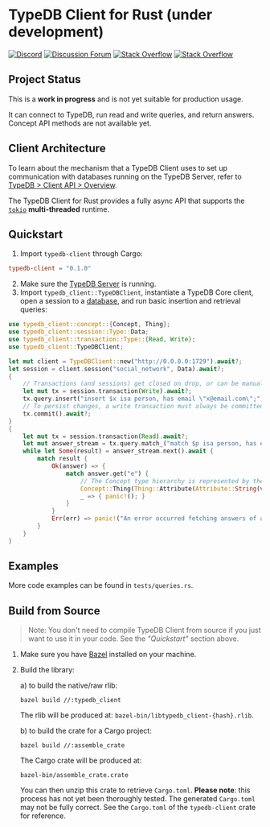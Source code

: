 # TypeDB Client for Rust (under development)

[![Discord](https://img.shields.io/discord/665254494820368395?color=7389D8&label=chat&logo=discord&logoColor=ffffff)](https://vaticle.com/discord)
[![Discussion Forum](https://img.shields.io/discourse/https/forum.vaticle.com/topics.svg)](https://forum.vaticle.com)
[![Stack Overflow](https://img.shields.io/badge/stackoverflow-typedb-796de3.svg)](https://stackoverflow.com/questions/tagged/typedb)
[![Stack Overflow](https://img.shields.io/badge/stackoverflow-typeql-3dce8c.svg)](https://stackoverflow.com/questions/tagged/typeql)

## Project Status
This is a **work in progress** and is not yet suitable for production usage.

It can connect to TypeDB, run read and write queries, and return answers. Concept API methods are not available yet.

## Client Architecture
To learn about the mechanism that a TypeDB Client uses to set up communication with databases running on the TypeDB Server, refer to [TypeDB > Client API > Overview](http://docs.vaticle.com/docs/client-api/overview).

The TypeDB Client for Rust provides a fully async API that supports the [`tokio`](https://crates.io/crates/tokio) **multi-threaded** runtime.

## Quickstart
1. Import `typedb-client` through Cargo:
```toml
typedb-client = "0.1.0"
```
2. Make sure the [TypeDB Server](https://docs.vaticle.com/docs/running-typedb/install-and-run#start-the-typedb-server) is running.
3. Import `typedb_client::TypeDBClient`, instantiate a TypeDB Core client, open a session to a [database](https://docs.vaticle.com/docs/management/database), and run basic insertion and retrieval queries:
```rust
use typedb_client::concept::{Concept, Thing};
use typedb_client::session::Type::Data;
use typedb_client::transaction::Type::{Read, Write};
use typedb_client::TypeDBClient;
```
```rust
let mut client = TypeDBClient::new("http://0.0.0.0:1729").await?;
let session = client.session("social_network", Data).await?;
{
    // Transactions (and sessions) get closed on drop, or can be manually closed by calling close()
    let mut tx = session.transaction(Write).await?;
    tx.query.insert("insert $x isa person, has email \"x@email.com\";");
    // To persist changes, a write transaction must always be committed. This also closes the transaction.
    tx.commit().await?;
}
{
    let mut tx = session.transaction(Read).await?;
    let mut answer_stream = tx.query.match_("match $p isa person, has email $e; limit 10;");
    while let Some(result) = answer_stream.next().await {
        match result {
            Ok(answer) => {
                match answer.get("e") {
                    // The Concept type hierarchy is represented by the Concept enum
                    Concept::Thing(Thing::Attribute(Attribute::String(value))) => { println!("email: {}", value); }
                    _ => { panic!(); }
                }
            }
            Err(err) => panic!("An error occurred fetching answers of a Match query: {}", err)
        }
    }
}
```

## Examples
More code examples can be found in `tests/queries.rs`.

## Build from Source
> Note: You don't need to compile TypeDB Client from source if you just want to use it in your code. See the _"Quickstart"_ section above.

1. Make sure you have [Bazel](https://docs.bazel.build/versions/master/install.html) installed on your machine.

2. Build the library:

   a) to build the native/raw rlib:
   ```
   bazel build //:typedb_client
   ```
   The rlib will be produced at: `bazel-bin/libtypedb_client-{hash}.rlib`.

   b) to build the crate for a Cargo project:
   ```
   bazel build //:assemble_crate
   ```
   The Cargo crate will be produced at:
   ```
   bazel-bin/assemble_crate.crate
   ```
   You can then unzip this crate to retrieve `Cargo.toml`. **Please note**: this process has not yet been thoroughly tested. The generated `Cargo.toml` may not be fully correct. See the `Cargo.toml` of the `typedb-client` crate for reference.
   